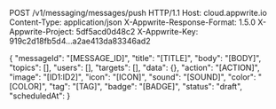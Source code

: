 POST /v1/messaging/messages/push HTTP/1.1
Host: cloud.appwrite.io
Content-Type: application/json
X-Appwrite-Response-Format: 1.5.0
X-Appwrite-Project: 5df5acd0d48c2
X-Appwrite-Key: 919c2d18fb5d4...a2ae413da83346ad2

{
  "messageId": "[MESSAGE_ID]",
  "title": "[TITLE]",
  "body": "[BODY]",
  "topics": [],
  "users": [],
  "targets": [],
  "data": {},
  "action": "[ACTION]",
  "image": "[ID1:ID2]",
  "icon": "[ICON]",
  "sound": "[SOUND]",
  "color": "[COLOR]",
  "tag": "[TAG]",
  "badge": "[BADGE]",
  "status": "draft",
  "scheduledAt": 
}
